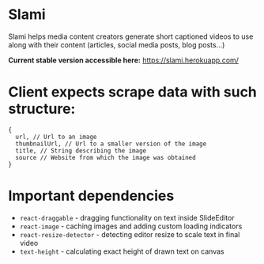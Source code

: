 # Slami
Slami helps media content creators generate short captioned videos to use along with their content (articles, social media posts, blog posts…)

**Current stable version accessible here:**
https://slami.herokuapp.com/

# Client expects scrape data with such structure:
```
{
  url, // Url to an image
  thumbnailUrl, // Url to a smaller version of the image
  title, // String describing the image
  source // Website from which the image was obtained
}
```

# Important dependencies

 - `react-draggable` - dragging functionality on text inside SlideEditor
 - `react-image` - caching images and adding custom loading indicators
 - `react-resize-detector` - detecting editor resize to scale text in final video
 - `text-height` - calculating exact height of drawn text on canvas